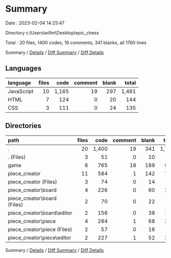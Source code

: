# Summary

Date : 2023-02-04 14:25:47

Directory c:\\Users\\willm\\Desktop\\epic_chess

Total : 20 files,  1400 codes, 19 comments, 341 blanks, all 1760 lines

Summary / [Details](details.md) / [Diff Summary](diff.md) / [Diff Details](diff-details.md)

## Languages
| language | files | code | comment | blank | total |
| :--- | ---: | ---: | ---: | ---: | ---: |
| JavaScript | 10 | 1,165 | 19 | 297 | 1,481 |
| HTML | 7 | 124 | 0 | 20 | 144 |
| CSS | 3 | 111 | 0 | 24 | 135 |

## Directories
| path | files | code | comment | blank | total |
| :--- | ---: | ---: | ---: | ---: | ---: |
| . | 20 | 1,400 | 19 | 341 | 1,760 |
| . (Files) | 3 | 51 | 0 | 10 | 61 |
| game | 6 | 765 | 18 | 189 | 972 |
| piece_creator | 11 | 584 | 1 | 142 | 727 |
| piece_creator (Files) | 3 | 74 | 0 | 14 | 88 |
| piece_creator\\board | 4 | 226 | 0 | 60 | 286 |
| piece_creator\\board (Files) | 2 | 70 | 0 | 22 | 92 |
| piece_creator\\board\\editor | 2 | 156 | 0 | 38 | 194 |
| piece_creator\\piece | 4 | 284 | 1 | 68 | 353 |
| piece_creator\\piece (Files) | 2 | 57 | 0 | 16 | 73 |
| piece_creator\\piece\\editor | 2 | 227 | 1 | 52 | 280 |

Summary / [Details](details.md) / [Diff Summary](diff.md) / [Diff Details](diff-details.md)